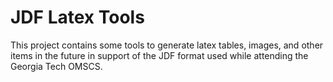 # JDF Latex Tools

This project contains some tools to generate latex tables, images, and other items in the future in support of the JDF format used while attending the Georgia Tech OMSCS.
